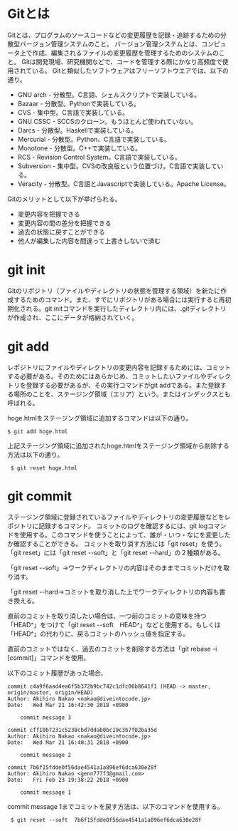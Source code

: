 
# Gitとは

Gitとは、プログラムのソースコードなどの変更履歴を記録・追跡するための分散型バージョン管理システムのこと。
バージョン管理システムとは、コンピュータ上で作成、編集されるファイルの変更履歴を管理するためのシステムのこと。
Gitは開発現場、研究機関などで、コードを管理する際にかなり高頻度で使用されている。
Gitと類似したソフトウェアはフリーソフトウエアでは、以下の通り。
* GNU arch - 分散型。C言語、シェルスクリプトで実装している。
* Bazaar - 分散型。Pythonで実装している。
* CVS - 集中型。C言語で実装している。
* GNU CSSC - SCCSのクローン。もうほとんど使われていない。
* Darcs - 分散型。Haskellで実装している。
* Mercurial - 分散型。Python、C言語で実装している。
* Monotone - 分散型。C++で実装している。
* RCS - Revision Control System。C言語で実装している。
* Subversion - 集中型。CVSの改良版という位置づけ。C言語で実装している。
* Veracity - 分散型。C言語とJavascriptで実装している。Apache License。

Gitのメリットとして以下が挙げられる。

* 変更内容を把握できる
* 変更内容の間の差分を把握できる
* 過去の状態に戻すことができる
* 他人が編集した内容を間違って上書きしないで済む

# git init

Gitのリポジトリ（ファイルやディレクトリの状態を管理する領域）を新たに作成するためのコマンド。また、すでにリポジトリがある場合には実行すると再初期化される。git initコマンドを実行したディレクトリ内には、.gitディレクトリが作成され、ここにデータが格納されていく。

#  git add

レポジトリにファイルやディレクトリの変更内容を記録するためには、コミットする必要がある。そのためにはあらかじめ、コミットしたいファイルやディレクトリを登録する必要があるが、その実行コマンドがgit addである。また登録する場所のことを、ステージング領域（エリア）という。またはインデックスとも呼ばれる。

hoge.htmlをステージング領域に追加するコマンドは以下の通り。
```
$ git add hoge.html
```

上記ステージング領域に追加されたhoge.htmlをステージング領域から削除する方法は以下の通り。
```
 $ git reset hoge.html
 ```



# git commit

ステージング領域に登録されているファイルやディレクトリの変更履歴などをレポジトリに記録するコマンド。
コミットのログを確認するには、git logコマンドを使用する。このコマンドを使うことによって、誰が・いつ・なにを変更したか確認することができる。
コミットを取り消す方法には「git reset」を使う。「git reset」には「git reset --soft」と「git reset --hard」の２種類がある。

「git reset --soft」→ワークディレクトリの内容はそのままでコミットだけを取り消す。

「git reset --hard→コミットを取り消した上でワークディレクトリの内容も書き換える。

直前のコミットを取り消したい場合は、一つ前のコミットの意味を持つ「HEAD^」をつけて「git reset --soft　HEAD^」などと使用する。もしくは「HEAD^」の代わりに、戻るコミットのハッシュ値を指定する。

直前のコミットではなく、過去のコミットを削除する方法は「git rebase -i [commit]」コマンドを使用。

以下のコミット履歴があった場合、

```
commit c4a9f6aad4ea6f5b372b9bc742c1dfc06b8641f1 (HEAD -> master, origin/master, origin/HEAD)
Author: Akihiro Nakao <nakao@diveintocode.jp>
Date:   Wed Mar 21 16:42:30 2018 +0900

    commit message 3

commit cff10b7231c5238cbd7ddab0bc19c3b7f02ba35d
Author: Akihiro Nakao <nakao@diveintocode.jp>
Date:   Wed Mar 21 16:40:31 2018 +0900

    commit message 2

commit 7b6f15fdde0f56dae4541a1a896ef6dca630e28f
Author: Akihiro Nakao <genn777f3@gmail.com>
Date:   Fri Feb 23 19:38:22 2018 +0900

    commit message 1

```

 commit message 1までコミットを戻す方法は、以下のコマンドを使用する。


```
 $ git reset --soft  7b6f15fdde0f56dae4541a1a896ef6dca630e28f

```
